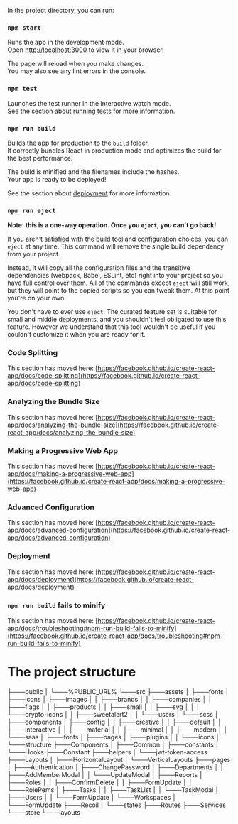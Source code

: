 In the project directory, you can run:

### `npm start`

Runs the app in the development mode.\
Open [http://localhost:3000](http://localhost:3000) to view it in your browser.

The page will reload when you make changes.\
You may also see any lint errors in the console.

### `npm test`

Launches the test runner in the interactive watch mode.\
See the section about [running tests](https://facebook.github.io/create-react-app/docs/running-tests) for more information.

### `npm run build`

Builds the app for production to the `build` folder.\
It correctly bundles React in production mode and optimizes the build for the best performance.

The build is minified and the filenames include the hashes.\
Your app is ready to be deployed!

See the section about [deployment](https://facebook.github.io/create-react-app/docs/deployment) for more information.

### `npm run eject`

**Note: this is a one-way operation. Once you `eject`, you can't go back!**

If you aren't satisfied with the build tool and configuration choices, you can `eject` at any time. This command will remove the single build dependency from your project.

Instead, it will copy all the configuration files and the transitive dependencies (webpack, Babel, ESLint, etc) right into your project so you have full control over them. All of the commands except `eject` will still work, but they will point to the copied scripts so you can tweak them. At this point you're on your own.

You don't have to ever use `eject`. The curated feature set is suitable for small and middle deployments, and you shouldn't feel obligated to use this feature. However we understand that this tool wouldn't be useful if you couldn't customize it when you are ready for it.

### Code Splitting

This section has moved here: [https://facebook.github.io/create-react-app/docs/code-splitting](https://facebook.github.io/create-react-app/docs/code-splitting)

### Analyzing the Bundle Size

This section has moved here: [https://facebook.github.io/create-react-app/docs/analyzing-the-bundle-size](https://facebook.github.io/create-react-app/docs/analyzing-the-bundle-size)

### Making a Progressive Web App

This section has moved here: [https://facebook.github.io/create-react-app/docs/making-a-progressive-web-app](https://facebook.github.io/create-react-app/docs/making-a-progressive-web-app)

### Advanced Configuration

This section has moved here: [https://facebook.github.io/create-react-app/docs/advanced-configuration](https://facebook.github.io/create-react-app/docs/advanced-configuration)

### Deployment

This section has moved here: [https://facebook.github.io/create-react-app/docs/deployment](https://facebook.github.io/create-react-app/docs/deployment)

### `npm run build` fails to minify

This section has moved here: [https://facebook.github.io/create-react-app/docs/troubleshooting#npm-run-build-fails-to-minify](https://facebook.github.io/create-react-app/docs/troubleshooting#npm-run-build-fails-to-minify)


# The project structure

├───public
│   └───%PUBLIC_URL%
└───src
    ├───assets
    │   ├───fonts
    │   ├───icons
    │   ├───images
    │   │   ├───brands
    │   │   ├───companies
    │   │   ├───flags
    │   │   ├───products
    │   │   ├───small
    │   │   ├───svg
    │   │   │   └───crypto-icons
    │   │   ├───sweetalert2
    │   │   └───users
    │   └───scss
    │       ├───components
    │       ├───config
    │       │   ├───creative
    │       │   ├───default
    │       │   ├───interactive
    │       │   ├───material
    │       │   ├───minimal
    │       │   ├───modern
    │       │   └───saas
    │       ├───fonts
    │       ├───pages
    │       ├───plugins
    │       │   └───icons
    │       └───structure
    ├───Components
    │   ├───Common
    │   ├───constants
    │   └───Hooks
    ├───Constant
    ├───helpers
    │   └───jwt-token-access
    ├───Layouts
    │   ├───HorizontalLayout
    │   └───VerticalLayouts
    ├───pages
    │   ├───Authentication
    │   ├───ChangePassword
    │   ├───Departments
    │   │   ├───AddMemberModal
    │   │   └───UpdateModal
    │   ├───Reports
    │   ├───Roles
    │   │   ├───ConfirmDelete
    │   │   ├───FormUpdate
    │   │   └───RolePems
    │   ├───Tasks
    │   │   ├───TaskList
    │   │   └───TaskModal
    │   ├───Users
    │   │   └───FormUpdate
    │   └───Workspaces
    │       └───FormUpdate
    ├───Recoil
    │   └───states
    ├───Routes
    ├───Services
    └───store
        └───layouts